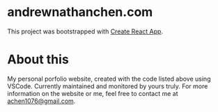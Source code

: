# andrewnathanchen.com

This project was bootstrapped with [Create React App](https://github.com/facebook/create-react-app).

# About this

My personal porfolio website, created with the code listed above using VSCode. Currently maintained and monitored by yours truly. For more information on the website or me, feel free to contact me at achen1076@gmail.com.
